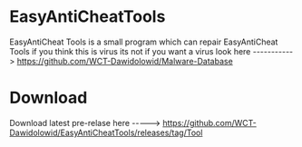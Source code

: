 # EasyAntiCheatTools
EasyAntiCheat Tools is a small program which can repair EasyAntiCheat Tools if you think this is virus its not if you want a virus look here -----------> https://github.com/WCT-Dawidolowid/Malware-Database
# Download
Download latest pre-relase here -----> https://github.com/WCT-Dawidolowid/EasyAntiCheatTools/releases/tag/Tool
